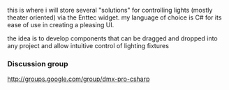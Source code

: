 this is where i will store several "solutions" for controlling lights (mostly theater oriented) via the Enttec widget. my language of choice is C# for its ease of use in creating a pleasing UI.

the idea is to develop components that can be dragged and dropped into any project and allow intuitive control of lighting fixtures

### Discussion group ###
http://groups.google.com/group/dmx-pro-csharp